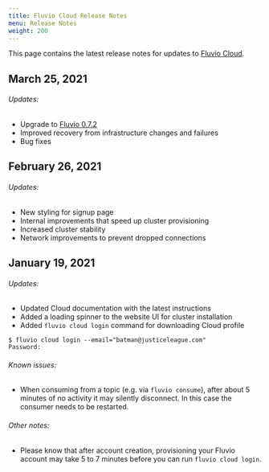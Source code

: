 ```yaml
---
title: Fluvio Cloud Release Notes
menu: Release Notes
weight: 200
---
```


This page contains the latest release notes for updates to [Fluvio Cloud].

[Fluvio Cloud]: /signup

## March 25, 2021

###### Updates:

- Upgrade to [Fluvio 0.7.2](https://github.com/infinyon/fluvio/blob/master/CHANGELOG.md#platform-version-072---2020-03-23)
- Improved recovery from infrastructure changes and failures
- Bug fixes

## February 26, 2021

###### Updates:

- New styling for signup page
- Internal improvements that speed up cluster provisioning
- Increased cluster stability
- Network improvements to prevent dropped connections

## January 19, 2021

###### Updates:

- Updated Cloud documentation with the latest instructions
- Added a loading spinner to the website UI for cluster installation
- Added `fluvio cloud login` command for downloading Cloud profile

```
$ fluvio cloud login --email="batman@justiceleague.com"
Password:
```

###### Known issues:

- When consuming from a topic (e.g. via `fluvio consume`), after about 5
  minutes of no activity it may silently disconnect. In this case the
  consumer needs to be restarted.
  
###### Other notes:

- Please know that after account creation, provisioning your Fluvio account
  may take 5 to 7 minutes before you can run `fluvio cloud login`.

